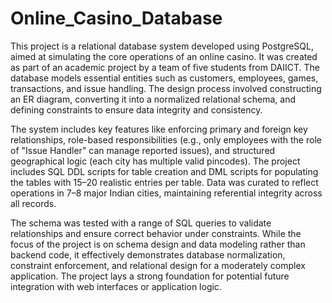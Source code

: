 # Online_Casino_Database
This project is a relational database system developed using PostgreSQL, aimed at simulating the core operations of an online casino. It was created as part of an academic project by a team of five students from DAIICT. The database models essential entities such as customers, employees, games, transactions, and issue handling. The design process involved constructing an ER diagram, converting it into a normalized relational schema, and defining constraints to ensure data integrity and consistency.

The system includes key features like enforcing primary and foreign key relationships, role-based responsibilities (e.g., only employees with the role of "Issue Handler" can manage reported issues), and structured geographical logic (each city has multiple valid pincodes). The project includes SQL DDL scripts for table creation and DML scripts for populating the tables with 15–20 realistic entries per table. Data was curated to reflect operations in 7–8 major Indian cities, maintaining referential integrity across all records.

The schema was tested with a range of SQL queries to validate relationships and ensure correct behavior under constraints. While the focus of the project is on schema design and data modeling rather than backend code, it effectively demonstrates database normalization, constraint enforcement, and relational design for a moderately complex application. The project lays a strong foundation for potential future integration with web interfaces or application logic.
